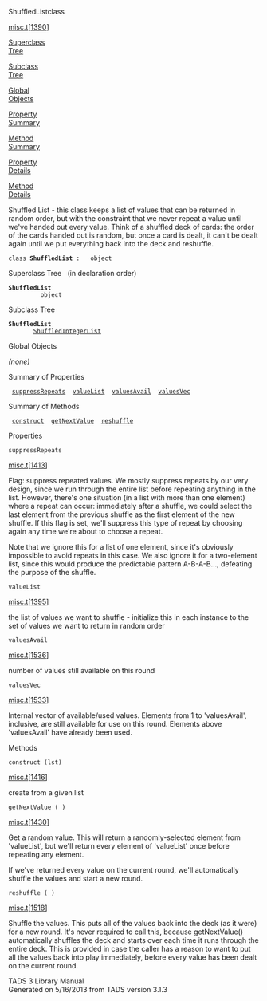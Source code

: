 ---
---
<span class="title">ShuffledList</span><span class="type">class</span>

[misc.t](../file/misc.t.html)\[[1390](../source/misc.t.html#1390)\]

[Superclass  
Tree](#_SuperClassTree_)

[Subclass  
Tree](#_SubClassTree_)

[Global  
Objects](#_ObjectSummary_)

[Property  
Summary](#_PropSummary_)

[Method  
Summary](#_MethodSummary_)

[Property  
Details](#_Properties_)

[Method  
Details](#_Methods_)

<div class="fdesc">

Shuffled List - this class keeps a list of values that can be returned
in random order, but with the constraint that we never repeat a value
until we've handed out every value. Think of a shuffled deck of cards:
the order of the cards handed out is random, but once a card is dealt,
it can't be dealt again until we put everything back into the deck and
reshuffle.

`class `**`ShuffledList`**` :   object`

</div>

<span id="_SuperClassTree_"></span>

<div class="mjhd">

<span class="hdln">Superclass Tree</span>   (in declaration order)

</div>

**`ShuffledList`**  
`         object`  
<span id="_SubClassTree_"></span>

<div class="mjhd">

<span class="hdln">Subclass Tree</span>  

</div>

**`ShuffledList`**  
`         `[`ShuffledIntegerList`](../object/ShuffledIntegerList.html)  
<span id="_ObjectSummary_"></span>

<div class="mjhd">

<span class="hdln">Global Objects</span>  

</div>

*(none)* <span id="_PropSummary_"></span>

<div class="mjhd">

<span class="hdln">Summary of Properties</span>  

</div>

` `[`suppressRepeats`](#suppressRepeats)`  `[`valueList`](#valueList)`  `[`valuesAvail`](#valuesAvail)`  `[`valuesVec`](#valuesVec)`  `

<span id="_MethodSummary_"></span>

<div class="mjhd">

<span class="hdln">Summary of Methods</span>  

</div>

` `[`construct`](#construct)`  `[`getNextValue`](#getNextValue)`  `[`reshuffle`](#reshuffle)`  `

<span id="_Properties_"></span>

<div class="mjhd">

<span class="hdln">Properties</span>  

</div>

<span id="suppressRepeats"></span>

`suppressRepeats`

[misc.t](../file/misc.t.html)\[[1413](../source/misc.t.html#1413)\]

<div class="desc">

Flag: suppress repeated values. We mostly suppress repeats by our very
design, since we run through the entire list before repeating anything
in the list. However, there's one situation (in a list with more than
one element) where a repeat can occur: immediately after a shuffle, we
could select the last element from the previous shuffle as the first
element of the new shuffle. If this flag is set, we'll suppress this
type of repeat by choosing again any time we're about to choose a
repeat.

Note that we ignore this for a list of one element, since it's obviously
impossible to avoid repeats in this case. We also ignore it for a
two-element list, since this would produce the predictable pattern
A-B-A-B..., defeating the purpose of the shuffle.

</div>

<span id="valueList"></span>

`valueList`

[misc.t](../file/misc.t.html)\[[1395](../source/misc.t.html#1395)\]

<div class="desc">

the list of values we want to shuffle - initialize this in each instance
to the set of values we want to return in random order

</div>

<span id="valuesAvail"></span>

`valuesAvail`

[misc.t](../file/misc.t.html)\[[1536](../source/misc.t.html#1536)\]

<div class="desc">

number of values still available on this round

</div>

<span id="valuesVec"></span>

`valuesVec`

[misc.t](../file/misc.t.html)\[[1533](../source/misc.t.html#1533)\]

<div class="desc">

Internal vector of available/used values. Elements from 1 to
'valuesAvail', inclusive, are still available for use on this round.
Elements above 'valuesAvail' have already been used.

</div>

<span id="_Methods_"></span>

<div class="mjhd">

<span class="hdln">Methods</span>  

</div>

<span id="construct"></span>

`construct (lst)`

[misc.t](../file/misc.t.html)\[[1416](../source/misc.t.html#1416)\]

<div class="desc">

create from a given list

</div>

<span id="getNextValue"></span>

`getNextValue ( )`

[misc.t](../file/misc.t.html)\[[1430](../source/misc.t.html#1430)\]

<div class="desc">

Get a random value. This will return a randomly-selected element from
'valueList', but we'll return every element of 'valueList' once before
repeating any element.

If we've returned every value on the current round, we'll automatically
shuffle the values and start a new round.

</div>

<span id="reshuffle"></span>

`reshuffle ( )`

[misc.t](../file/misc.t.html)\[[1518](../source/misc.t.html#1518)\]

<div class="desc">

Shuffle the values. This puts all of the values back into the deck (as
it were) for a new round. It's never required to call this, because
getNextValue() automatically shuffles the deck and starts over each time
it runs through the entire deck. This is provided in case the caller has
a reason to want to put all the values back into play immediately,
before every value has been dealt on the current round.

</div>

<div class="ftr">

TADS 3 Library Manual  
Generated on 5/16/2013 from TADS version 3.1.3

</div>
